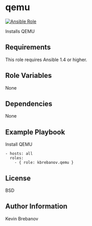 qemu
====

[![Ansible Role](https://img.shields.io/ansible/role/5011.svg)](https://galaxy.ansible.com/list#/roles/5011)

Installs QEMU

Requirements
------------

This role requires Ansible 1.4 or higher.

Role Variables
--------------

None

Dependencies
------------

None

Example Playbook
----------------

Install QEMU
```
- hosts: all
  roles:
    - { role: kbrebanov.qemu }
```

License
-------

BSD

Author Information
------------------

Kevin Brebanov
